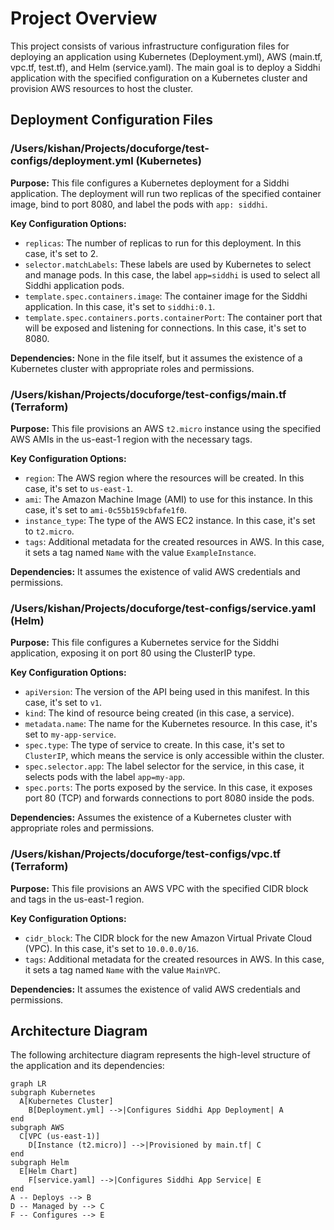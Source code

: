 # Project Overview
This project consists of various infrastructure configuration files for deploying an application using Kubernetes (Deployment.yml), AWS (main.tf, vpc.tf, test.tf), and Helm (service.yaml). The main goal is to deploy a Siddhi application with the specified configuration on a Kubernetes cluster and provision AWS resources to host the cluster.

## Deployment Configuration Files

### /Users/kishan/Projects/docuforge/test-configs/deployment.yml (Kubernetes)
**Purpose:** This file configures a Kubernetes deployment for a Siddhi application. The deployment will run two replicas of the specified container image, bind to port 8080, and label the pods with `app: siddhi`.

**Key Configuration Options:**
- `replicas`: The number of replicas to run for this deployment. In this case, it's set to 2.
- `selector.matchLabels`: These labels are used by Kubernetes to select and manage pods. In this case, the label `app=siddhi` is used to select all Siddhi application pods.
- `template.spec.containers.image`: The container image for the Siddhi application. In this case, it's set to `siddhi:0.1`.
- `template.spec.containers.ports.containerPort`: The container port that will be exposed and listening for connections. In this case, it's set to 8080.

**Dependencies:** None in the file itself, but it assumes the existence of a Kubernetes cluster with appropriate roles and permissions.

### /Users/kishan/Projects/docuforge/test-configs/main.tf (Terraform)
**Purpose:** This file provisions an AWS `t2.micro` instance using the specified AWS AMIs in the us-east-1 region with the necessary tags.

**Key Configuration Options:**
- `region`: The AWS region where the resources will be created. In this case, it's set to `us-east-1`.
- `ami`: The Amazon Machine Image (AMI) to use for this instance. In this case, it's set to `ami-0c55b159cbfafe1f0`.
- `instance_type`: The type of the AWS EC2 instance. In this case, it's set to `t2.micro`.
- `tags`: Additional metadata for the created resources in AWS. In this case, it sets a tag named `Name` with the value `ExampleInstance`.

**Dependencies:** It assumes the existence of valid AWS credentials and permissions.

### /Users/kishan/Projects/docuforge/test-configs/service.yaml (Helm)
**Purpose:** This file configures a Kubernetes service for the Siddhi application, exposing it on port 80 using the ClusterIP type.

**Key Configuration Options:**
- `apiVersion`: The version of the API being used in this manifest. In this case, it's set to `v1`.
- `kind`: The kind of resource being created (in this case, a service).
- `metadata.name`: The name for the Kubernetes resource. In this case, it's set to `my-app-service`.
- `spec.type`: The type of service to create. In this case, it's set to `ClusterIP`, which means the service is only accessible within the cluster.
- `spec.selector.app`: The label selector for the service, in this case, it selects pods with the label `app=my-app`.
- `spec.ports`: The ports exposed by the service. In this case, it exposes port 80 (TCP) and forwards connections to port 8080 inside the pods.

**Dependencies:** Assumes the existence of a Kubernetes cluster with appropriate roles and permissions.

### /Users/kishan/Projects/docuforge/test-configs/vpc.tf (Terraform)
**Purpose:** This file provisions an AWS VPC with the specified CIDR block and tags in the us-east-1 region.

**Key Configuration Options:**
- `cidr_block`: The CIDR block for the new Amazon Virtual Private Cloud (VPC). In this case, it's set to `10.0.0.0/16`.
- `tags`: Additional metadata for the created resources in AWS. In this case, it sets a tag named `Name` with the value `MainVPC`.

**Dependencies:** It assumes the existence of valid AWS credentials and permissions.

## Architecture Diagram

The following architecture diagram represents the high-level structure of the application and its dependencies:

```mermaid
graph LR
subgraph Kubernetes
  A[Kubernetes Cluster]
    B[Deployment.yml] -->|Configures Siddhi App Deployment| A
end
subgraph AWS
  C[VPC (us-east-1)]
    D[Instance (t2.micro)] -->|Provisioned by main.tf| C
end
subgraph Helm
  E[Helm Chart]
    F[service.yaml] -->|Configures Siddhi App Service| E
end
A -- Deploys --> B
D -- Managed by --> C
F -- Configures --> E
```